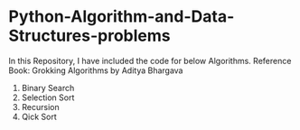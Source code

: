 # Python-Algorithm-and-Data-Structures-problems
In this Repository, I have included the code for below Algorithms. Reference Book: Grokking Algorithms by Aditya Bhargava
1. Binary Search
2. Selection Sort
3. Recursion
4. Qick Sort
